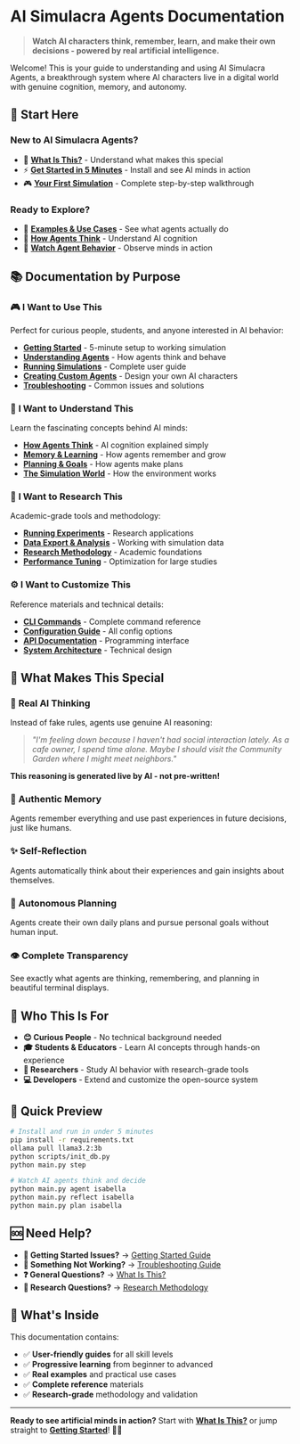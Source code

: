 # AI Simulacra Agents Documentation

> **Watch AI characters think, remember, learn, and make their own decisions - powered by real artificial intelligence.**

Welcome! This is your guide to understanding and using AI Simulacra Agents, a breakthrough system where AI characters live in a digital world with genuine cognition, memory, and autonomy.

## 🚀 Start Here

### New to AI Simulacra Agents?
- 🤔 **[What Is This?](what-is-this.md)** - Understand what makes this special
- ⚡ **[Get Started in 5 Minutes](getting-started.md)** - Install and see AI minds in action  
- 🎮 **[Your First Simulation](guides/your-first-simulation.md)** - Complete step-by-step walkthrough

### Ready to Explore?
- 📖 **[Examples & Use Cases](examples/)** - See what agents actually do
- 🧠 **[How Agents Think](concepts/how-agents-think.md)** - Understand AI cognition
- 🎯 **[Watch Agent Behavior](guides/watching-cognition.md)** - Observe minds in action

## 📚 Documentation by Purpose

### 🎮 **I Want to Use This**
Perfect for curious people, students, and anyone interested in AI behavior:

- **[Getting Started](getting-started.md)** - 5-minute setup to working simulation
- **[Understanding Agents](guides/understanding-agents.md)** - How agents think and behave
- **[Running Simulations](guides/your-first-simulation.md)** - Complete user guide
- **[Creating Custom Agents](guides/customizing-agents.md)** - Design your own AI characters
- **[Troubleshooting](guides/troubleshooting.md)** - Common issues and solutions

### 🧠 **I Want to Understand This**  
Learn the fascinating concepts behind AI minds:

- **[How Agents Think](concepts/how-agents-think.md)** - AI cognition explained simply
- **[Memory & Learning](concepts/memory-and-learning.md)** - How agents remember and grow
- **[Planning & Goals](concepts/planning-and-goals.md)** - How agents make plans
- **[The Simulation World](concepts/the-simulation-world.md)** - How the environment works

### 🔬 **I Want to Research This**
Academic-grade tools and methodology:

- **[Running Experiments](guides/running-experiments.md)** - Research applications
- **[Data Export & Analysis](reference/data-formats.md)** - Working with simulation data
- **[Research Methodology](advanced/research-methodology.md)** - Academic foundations
- **[Performance Tuning](advanced/performance-tuning.md)** - Optimization for large studies

### ⚙️ **I Want to Customize This**
Reference materials and technical details:

- **[CLI Commands](reference/cli-commands.md)** - Complete command reference
- **[Configuration Guide](reference/configuration.md)** - All config options  
- **[API Documentation](reference/api-endpoints.md)** - Programming interface
- **[System Architecture](advanced/architecture-overview.md)** - Technical design

## 🎯 What Makes This Special

### 🧠 **Real AI Thinking**
Instead of fake rules, agents use genuine AI reasoning:

> *"I'm feeling down because I haven't had social interaction lately. As a cafe owner, I spend time alone. Maybe I should visit the Community Garden where I might meet neighbors."*

**This reasoning is generated live by AI - not pre-written!**

### 💾 **Authentic Memory**
Agents remember everything and use past experiences in future decisions, just like humans.

### ✨ **Self-Reflection** 
Agents automatically think about their experiences and gain insights about themselves.

### 🎯 **Autonomous Planning**
Agents create their own daily plans and pursue personal goals without human input.

### 👁️ **Complete Transparency**
See exactly what agents are thinking, remembering, and planning in beautiful terminal displays.

## 🤝 Who This Is For

- **😊 Curious People** - No technical background needed
- **🎓 Students & Educators** - Learn AI concepts through hands-on experience  
- **🔬 Researchers** - Study AI behavior with research-grade tools
- **💻 Developers** - Extend and customize the open-source system

## 🚀 Quick Preview

```bash
# Install and run in under 5 minutes
pip install -r requirements.txt
ollama pull llama3.2:3b
python scripts/init_db.py
python main.py step

# Watch AI agents think and decide
python main.py agent isabella
python main.py reflect isabella  
python main.py plan isabella
```

## 🆘 Need Help?

- **🚀 Getting Started Issues?** → [Getting Started Guide](getting-started.md)
- **🐛 Something Not Working?** → [Troubleshooting Guide](guides/troubleshooting.md)  
- **❓ General Questions?** → [What Is This?](what-is-this.md)
- **🔬 Research Questions?** → [Research Methodology](advanced/research-methodology.md)

## 📄 What's Inside

This documentation contains:
- ✅ **User-friendly guides** for all skill levels
- ✅ **Progressive learning** from beginner to advanced  
- ✅ **Real examples** and practical use cases
- ✅ **Complete reference** materials
- ✅ **Research-grade** methodology and validation

---

**Ready to see artificial minds in action?** Start with **[What Is This?](what-is-this.md)** or jump straight to **[Getting Started](getting-started.md)**! 🧠✨
